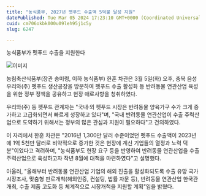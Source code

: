 ```yaml
---
title: "농식품부, 2027년 펫푸드 수출액 5억불 달성 지원"
datePublished: Tue Mar 05 2024 17:23:10 GMT+0000 (Coordinated Universal Time)
cuid: cm706okbk000u09leh95j1c5y
slug: 6247

---
```



농식품부가 펫푸드 수출을 지원한다

![이미지](https://cdn.hashnode.com/res/hashnode/image/upload/v1739260308729/9324b889-7da5-479c-b912-a91f911cd59c.jpeg)

농림축산식품부(장관 송미령, 이하 농식품부) 한훈 차관은 3월 5일(화) 오후, 충북 음성 우리와(주) 펫푸드 생산공장을 방문하여 펫푸드 수출 활성화 등 반려동물 연관산업 육성을 위한 정부 정책을 공유하고 현장 애로사항을 청취하였다.

우리와(주) 등 펫푸드 관계자는 "국내·외 펫푸드 시장은 반려동물 양육가구 수가 크게 증가하고 고급화되면서 빠르게 성장하고 있다"며, "국내 반려동물 연관산업이 수출 주력산업으로 도약하기 위해서는 정부의 많은 관심과 지원이 필요하다"고 건의하였다.

이 자리에서 한훈 차관은 "2016년 1,300만 달러 수준이었던 펫푸드 수출액이 2023년에 1억 5천만 달러로 비약적으로 증가한 것은 현장에 계신 기업들의 열정과 노력 덕분"이었다고 격려하며, "농식품부도 현장 요구 등을 반영하여 반려동물 연관산업을 수출 주력산업으로 육성하고자 작년 8월에 대책을 마련하였다"고 설명했다.

아울러, "올해부터 반려동물 연관산업 기업의 해외 진출을 활성화되도록 수출 유망 국가 시장조사, 맞춤형 판로개척(해외인증, 컨설팅, 법률 자문 등), 반려동물 연관산업 한국관 개최, 수출 제품 고도화 등 체계적으로 시장개척을 지원할 계획"임을 밝혔다.